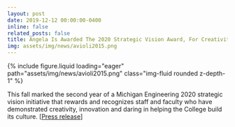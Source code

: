 ```yaml
---
layout: post
date: 2019-12-12 00:00:00-0400
inline: false
related_posts: false
title: Angela Is Awarded The 2020 Strategic Vision Award, For Creativity, Innovation And Daring, Michigan Engineering, University Of Michigan
img: assets/img/news/avioli2015.png
---
```


<div class="row mt-4 justify-content-center">
    <div class="col-sm-12 col-md-6">
        {% include figure.liquid loading="eager" path="assets/img/news/avioli2015.png" class="img-fluid rounded z-depth-1" %}
    </div>
</div>

This fall marked the second year of a Michigan Engineering 2020 strategic vision initiative that rewards and recognizes staff and faculty who have demonstrated creativity, innovation and daring in helping the College build its culture.
[[Press release](https://news.engin.umich.edu/2019/12/incentives-award-recipients-embody-michigan-engineerings-creativity-innovation-and-daring/)]
